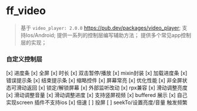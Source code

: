 # ff_video
> 基于 `video_player: 2.0.0` https://pub.dev/packages/video_player;
> 支持Ios/Android;
> 提供一系列的控制层编写辅助方法；
> 提供多个常见app控制层的实现；


### 自定义控制层
[x] 进度条
[x] 全屏
[x] 时长
[x] 双击暂停/播放
[x] mixin封装
[x] 加载进度条
[x] 错误提示条
[x] 结束提示条
[x] 缩略控件
[x] 屏幕常亮
[x] 优化性能
[x] 非全屏状态可滑动返回
[x] 锁定/解锁屏幕
[x] 外部监听改动
[x] rpx兼容
[x] 滑动调整亮度
[x] 滑动调整音量
[x] 滑动调整进度
[x] 支持竖屏视频
[x] buffered 展示
[x] 自己实现screen 插件不支持ios
[x] 倍速
[ ] 投屏
[ ] seekTo/设置亮度/音量 触发频繁

